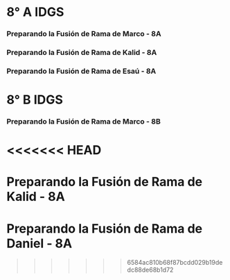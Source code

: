 # 8° A IDGS 

### Preparando la Fusión de Rama de Marco - 8A
### Preparando la Fusión de Rama de Kalid - 8A
### Preparando la Fusión de Rama de Esaú - 8A


# 8° B IDGS 

### Preparando la Fusión de Rama de Marco - 8B
<<<<<<< HEAD
=======














# Preparando la Fusión de Rama de Kalid - 8A













# Preparando la Fusión de Rama de Daniel - 8A
>>>>>>> 6584ac810b68f87bcdd029b19dedc88de68b1d72
